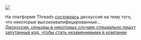 <!--2025-03-05 11:50:30-->
<div class="yb">
  <div class="rss smaller1 habr"><img src="https://habrastorage.org/getpro/habr/upload_files/b56/739/c9d/b56739c9d6852b71d2278c4ce2b37758.png" /><p>На&nbsp;платформе Threads <a href="https://www.threads.net/@densklll/post/DGvSOOwJCzX?xmt=AQGzFV5rvVI5DPOwwu6ed8tIH0NoWJqVPYgS6dUxz9ka1g" rel="noopener noreferrer nofollow">состоялась</a> дискуссия на&nbsp;тему того, что&nbsp;некоторые высококвалифицированные... <br><a class="light" href="https://habr.com/ru/news/888180/?utm_source=habrahabr&utm_medium=rss&utm_campaign=888180">Дискуссия: сеньоры в некоторых случаях специально пишут запутанный код, чтобы стать незаменимыми в компании</a></div>
</div>
